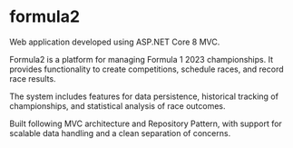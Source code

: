 # formula2

Web application developed using ASP.NET Core 8 MVC.

Formula2 is a platform for managing Formula 1 2023 championships. It provides functionality to create competitions, schedule races, and record race results.

The system includes features for data persistence, historical tracking of championships, and statistical analysis of race outcomes.

Built following MVC architecture and Repository Pattern, with support for scalable data handling and a clean separation of concerns.
